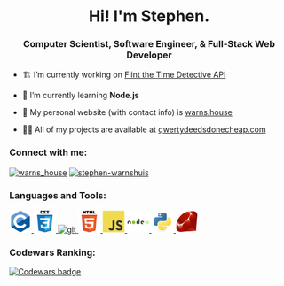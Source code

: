 <h1 align="center">Hi! I'm Stephen.</h1>
<h3 align="center">Computer Scientist, Software Engineer, & Full-Stack Web Developer</h3>

- 🏗️ I’m currently working on [Flint the Time Detective API](https://github.com/warnshouse/FtTD-API)

- 🧰 I’m currently learning **Node.js**

- 🔗 My personal website (with contact info) is [warns.house](https://www.warns.house)

- 👨‍💻 All of my projects are available at [qwertydeedsdonecheap.com](https://www.qwertydeedsdonecheap.com)

<h3 align="left">Connect with me:</h3>
<p align="left">
<a href="https://twitter.com/warns_house" target="blank"><img align="center" src="https://raw.githubusercontent.com/rahuldkjain/github-profile-readme-generator/master/src/images/icons/Social/twitter.svg" alt="warns_house" height="30" width="40" /></a>
<a href="https://linkedin.com/in/stephen-warnshuis" target="blank"><img align="center" src="https://raw.githubusercontent.com/rahuldkjain/github-profile-readme-generator/master/src/images/icons/Social/linked-in-alt.svg" alt="stephen-warnshuis" height="30" width="40" /></a>
</p>

<h3 align="left">Languages and Tools:</h3>
<p align="left">
<a href="https://www.cprogramming.com/" target="_blank" rel="noreferrer"> <img src="https://raw.githubusercontent.com/devicons/devicon/master/icons/c/c-original.svg" alt="c" width="40" height="40"/> </a> <a href="https://www.w3schools.com/css/" target="_blank" rel="noreferrer"> <img src="https://raw.githubusercontent.com/devicons/devicon/master/icons/css3/css3-original-wordmark.svg" alt="css3" width="40" height="40"/> </a> <a href="https://git-scm.com/" target="_blank" rel="noreferrer"> <img src="https://www.vectorlogo.zone/logos/git-scm/git-scm-icon.svg" alt="git" width="40" height="40"/> </a> <a href="https://www.w3.org/html/" target="_blank" rel="noreferrer"> <img src="https://raw.githubusercontent.com/devicons/devicon/master/icons/html5/html5-original-wordmark.svg" alt="html5" width="40" height="40"/> </a> <a href="https://developer.mozilla.org/en-US/docs/Web/JavaScript" target="_blank" rel="noreferrer"> <img src="https://raw.githubusercontent.com/devicons/devicon/master/icons/javascript/javascript-original.svg" alt="javascript" width="40" height="40"/> </a> <a href="https://nodejs.org" target="_blank" rel="noreferrer"> <img src="https://raw.githubusercontent.com/devicons/devicon/master/icons/nodejs/nodejs-original-wordmark.svg" alt="nodejs" width="40" height="40"/> </a> <a href="https://www.python.org" target="_blank" rel="noreferrer"> <img src="https://raw.githubusercontent.com/devicons/devicon/master/icons/python/python-original.svg" alt="python" width="40" height="40"/> </a> <a href="https://www.ruby-lang.org/en/" target="_blank" rel="noreferrer"> <img src="https://raw.githubusercontent.com/devicons/devicon/master/icons/ruby/ruby-original.svg" alt="ruby" width="40" height="40"/> </a>
</p>

<h3 align="left">Codewars Ranking:</h3>
<p align="left">
<a href="https://www.codewars.com/users/warnshouse" target="_blank" rel="noreferrer"> <img src="https://www.codewars.com/users/warnshouse/badges/large" alt="Codewars badge"> </a>
</p>
